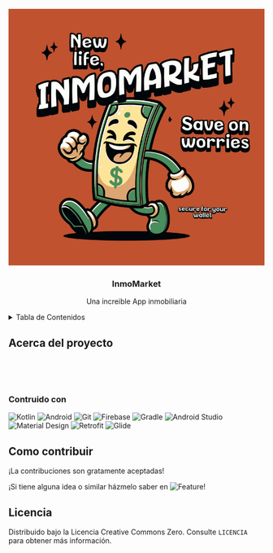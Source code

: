 <!-- PROJECT LOGO -->
<br />
<div align="center">
  <a href="https://github.com/Zenin0/InmoMarket">
    <img src="images/Inmomarket.png">
  </a>

  <h3 align="center">InmoMarket</h3>

  <p align="center">
    Una increible App inmobiliaria
    <br />
  </p>
</div>



<!-- TABLE OF CONTENTS -->
<details>
  <summary>Tabla de Contenidos</summary>
  <ol>
    <li>
      <a href="#about-the-project">Acerca del Proyecto</a>
      <ul>
        <li><a href="#built-with">Contruido con</a></li>
      </ul>
    </li>
    <li><a href="#license">Licencia</a></li>
  </ol>
</details>



<!-- ABOUT THE PROJECT -->
## Acerca del proyecto
<br>
<p align="center">

</p><br>


### Contruido con

![Kotlin](https://img.shields.io/badge/Kotlin-0095D5?style=for-the-badge&logo=kotlin&logoColor=white)
![Android](https://img.shields.io/badge/Android-3DDC84?style=for-the-badge&logo=android&logoColor=white)
![Git](https://img.shields.io/badge/Git-F05032?style=for-the-badge&logo=git&logoColor=white)
![Firebase](https://img.shields.io/badge/Firebase-FFCA28?style=for-the-badge&logo=firebase&logoColor=white)
![Gradle](https://img.shields.io/badge/Gradle-02303A?style=for-the-badge&logo=gradle&logoColor=white)
![Android Studio](https://img.shields.io/badge/Android_Studio-3DDC84?style=for-the-badge&logo=android-studio&logoColor=white)
![Material Design](https://img.shields.io/badge/Material_Design-757575?style=for-the-badge&logo=material-design&logoColor=white)
![Retrofit](https://img.shields.io/badge/Retrofit-0095D5?style=for-the-badge&logo=retrofit&logoColor=white)
![Glide](https://img.shields.io/badge/Glide-0095D5?style=for-the-badge&logo=glide&logoColor=white)

<!-- CONTRIBUTING -->
## Como contribuir

¡La contribuciones son gratamente aceptadas!

¡Si tiene alguna idea o similar házmelo saber en ![Feature](https://github.com/Zenin0/InmoMarket/issues/new?assignees=&labels=&projects=&template=feature_request.md&title=)!




<!-- LICENSE -->
## Licencia

Distribuido bajo la Licencia Creative Commons Zero. Consulte `LICENCIA` para obtener más información.
